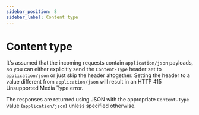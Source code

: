 ```yaml
---
sidebar_position: 8
sidebar_label: Content type
---
```


# Content type

It's assumed that the incoming requests contain `application/json` payloads, so you can either explicitly
send the `Content-Type` header set to `application/json` or just skip the header altogether. Setting the
header to a value different from `application/json` will result in an HTTP 415 Unsupported Media Type
error.

The responses are returned using JSON with the appropriate `Content-Type` value (`application/json`)
unless specified otherwise.

